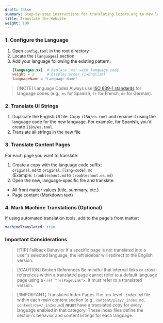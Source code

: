 ```yaml
---
draft: false
summary: Step-by-step instructions for translating lczero.org to new languages
title: Translate the Website
weight: 100
---
```


### 1. Configure the Language
1. Open `config.toml` in the root directory
2. Locate the `[languages]` section
3. Add your language following the existing pattern:
   ```toml
   [languages.xx]  # Replace 'xx' with language code
   weight = 2      # Display order (1=English)
   languageName = "Language Name"
   ```

> [!NOTE] Language Codes
> Always use [ISO 639-1 standards](https://en.wikipedia.org/wiki/List_of_ISO_639-1_codes) for 
language codes (e.g., `es` for Spanish, `fr` for French, `de` for German). 

### 2. Translate UI Strings
1. Duplicate the English UI file: Copy `i18n/en.toml` and rename it using the language code for the new 
language. For example, for Spanish, you'd create `i18n/es.toml`.
2. Translate all strings in the new file


### 3. Translate Content Pages
For each page you want to translate:
1. Create a copy with the language code suffix:  
   `original.md` to `original.[lang-code].md`  
   (Example: `troubleshoot.md` to `troubleshoot.es.md`)
2. Open the new, language-specific file and translate:
  - All front matter values (title, summary, etc.)
  - Page content (Markdown text)

### 4. Mark Machine Translations (Optional)
If using automated translation tools, add to the page's front matter:
```yaml
machineTranslated: true
```

### Important Considerations

> [!TIP] Fallback Behavior
> If a specific page is not translated into a user's selected language, the left sidebar will 
redirect to the English version.

> [!CAUTION] Broken References
> Be mindful that internal links or cross-references within a translated page cannot refer to a 
default language page using a `<ref "relPageLink">`. It must refer to a translated version. 

> [!IMPORTANT] Translated Index Pages
> The top-level `_index.md` file within each main content section (e.g., `content/play/_index.md`, 
`content/dev/_index.md`) **must** have a translated copy for every language enabled in that 
category. These index files define the section's behavior and content listings for each language.
